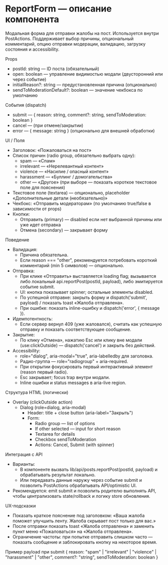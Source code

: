 # ReportForm — описание компонента

Модальная форма для отправки жалобы на пост. Используется внутри PostActions. Поддерживает выбор причины, опциональный комментарий, опцию отправки модерации, валидацию, загрузку состояния и accessibility.

Props
- postId: string — ID поста (обязательный)
- open: boolean — управление видимостью модали (двусторонний или через событие)
- initialReason?: string — предустановленная причина (опционально)
- sendToModerationDefault?: boolean — значение чекбокса по умолчанию

События (dispatch)
- submit — { reason: string, comment?: string, sendToModeration: boolean }
- cancel — (при отмене/закрытии)
- error — { message: string } (опционально для внешней обработки)

UI / Поля
- Заголовок: «Пожаловаться на пост»
- Список причин (radio group, обязательно выбрать одну):
  - spam — «Спам»
  - irrelevant — «Нерелевантный контент»
  - violence — «Насилие / опасный контент»
  - harassment — «Буллинг / домогательства»
  - other — «Другое» (при выборе — показать короткое текстовое поле для пояснения)
- Текстовое поле (textarea) — опционально, placeholder «Дополнительные детали (необязательно)»
- Чекбокс: «Отправить модераторам» (по умолчанию true/false в зависимости от props)
- Кнопки:
  - Отправить (primary) — disabled если нет выбранной причины или уже идет отправка
  - Отмена (secondary) — закрывает форму

Поведение
- Валидация:
  - Причина обязательна.
  - Если reason === "other", рекомендуется потребовать короткий комментарий (min 5 символов) — опционально.
- Отправка:
  - При клике «Отправить» выставляется loading flag; вызывается либо локальный api.reportPost(postId, payload), либо эмитируется событие submit.
  - UI: кнопка показывает spinner; остальные элементы disabled.
  - По успешной отправке: закрыть форму и dispatch('submit', payload) / показать toast «Жалоба отправлена».
  - При ошибке: показать inline-ошибку и dispatch('error', { message }).
- Идемпотентность:
  - Если сервер вернул 409 (уже жаловался), считать как успешную отправку и показать соответствующее сообщение.
- Закрытие:
  - По клику «Отмена», нажатию Esc или клику вне модали (use:clickOutside) — dispatch('cancel') и закрыть без действий.
- Accessibility:
  - role="dialog", aria-modal="true", aria-labelledby для заголовка.
  - Радио-группа — role="radiogroup" + aria-required.
  - При открытии фокусировать первый интерактивный элемент (reason первый radio).
  - Esc закрывает; focus trap внутри модали.
  - Inline ошибки и status messages в aria-live region.

Структура HTML (логически)
- Overlay (clickOutside action)
  - Dialog (role=dialog, aria-modal)
    - Header: title + close button (aria-label="Закрыть")
    - Form:
      - Radio group — list of options
      - If other selected — input for short reason
      - Textarea for details
      - Checkbox sendToModeration
      - Actions: Cancel, Submit (with spinner)

Интеграция с API
- Варианты:
  - В компоненте вызвать lib/api/posts.reportPost(postId, payload) и обрабатывать результат локально.
  - Или передавать данные наружу через событие submit и позволить PostActions обрабатывать API/optimistic UI.
- Рекомендуется: emit submit и позволить родителю выполнять API, чтобы централизовать state/rollback и логику store обновления.

UX-подсказки
- Показать краткое пояснение под заголовком: «Ваша жалоба поможет улучшить ленту. Жалоба скрывает пост только для вас.»
- После отправки показать toast «Жалоба отправлена» и заменить пункт меню «Пожаловаться» на «Жалоба отправлена».
- Ограничение частоты: при попытке отправить слишком часто — показать сообщение и заблокировать кнопку на некоторое время.

Пример payload при submit
{
  reason: "spam" | "irrelevant" | "violence" | "harassment" | "other",
  comment?: "string",
  sendToModeration: boolean
}
